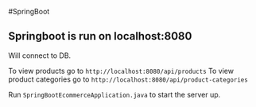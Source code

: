 #SpringBoot


## Springboot is run on localhost:8080
Will connect to DB. 

To view products go to `http://localhost:8080/api/products`
To view product categories go to `http://localhost:8080/api/product-categories`





Run `SpringBootEcommerceApplication.java` to start the server up.


